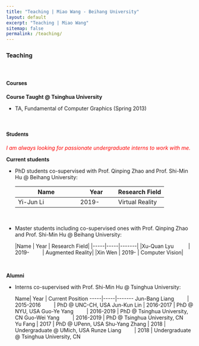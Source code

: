 ```yaml
---
title: "Teaching | Miao Wang - Beihang University"
layout: default
excerpt: "Teaching | Miao Wang"
sitemap: false
permalink: /teaching/
---
```


<div><h3 style="font-family: 'aleSC', Helvetica Neue,Source Sans Pro,Arial"><b>Teaching</b></h3></div>

<br/>

<div><h4 style="font-family: 'aleSC', Helvetica Neue,Source Sans Pro,Arial"><b>Courses</b></h4></div>

**Course Taught @ Tsinghua University**

* TA, Fundamental of Computer Graphics (Spring 2013)

<br/>

<h4 style="font-family:'aleSC',  Helvetica Neue,Source Sans Pro,Arial"><b>Students</b></h4>

<p style="color:red;"> <i>I am always looking for passionate undergraduate interns to work with me. </i></p>

<!-- *I am always looking for passionate undergraduate interns to work with me.* -->

**Current students**

+ PhD students co-supervised with Prof. Qinping Zhao and Prof. Shi-Min Hu @ Beihang University:



	|Name | Year | Research Field|
	|-----|-----|-------|
	|Yi-Jun Li  &nbsp;&nbsp;&nbsp;&nbsp; &nbsp;&nbsp; &nbsp;&nbsp;&nbsp;&nbsp; &nbsp;&nbsp; &nbsp;&nbsp;| 2019-&nbsp;&nbsp; &nbsp;&nbsp; &nbsp;&nbsp; | Virtual Reality|



<br>

+ Master students including co-supervised ones with Prof. Qinping Zhao and Prof. Shi-Min Hu @ Beihang University:




	|Name | Year | Research Field|
|-----|-----|-------|
|Xu-Quan Lyu &nbsp;&nbsp; &nbsp;&nbsp; &nbsp;&nbsp; | 2019-&nbsp;&nbsp; &nbsp;&nbsp; &nbsp;&nbsp; | Augmented Reality|
|Xin Wen | 2019- | Computer Vision|


<br>


<!-- + Interns:

	|Name | Year | Position|
|-----|-----|-------|
|Guo-An Li &nbsp;&nbsp;&nbsp;&nbsp; | 2019- &nbsp;&nbsp; &nbsp;&nbsp; &nbsp;&nbsp;| Undergraduate|
|Ze-Yin Chen &nbsp;&nbsp;&nbsp;&nbsp; | 2019- &nbsp;&nbsp; &nbsp;&nbsp; &nbsp;&nbsp;| Undergraduate|
|Jun-Peng Xu &nbsp;&nbsp;&nbsp;&nbsp; | 2019- &nbsp;&nbsp; &nbsp;&nbsp; &nbsp;&nbsp;| Undergraduate|
|Jin-Chao Zhou &nbsp;&nbsp;&nbsp;&nbsp; | 2019- &nbsp;&nbsp; &nbsp;&nbsp; &nbsp;&nbsp;| Undergraduate|
|Zi-Ming Ye &nbsp;&nbsp;&nbsp;&nbsp; | 2019- &nbsp;&nbsp; &nbsp;&nbsp; &nbsp;&nbsp;| Undergraduate|
|Xiang Xu &nbsp;&nbsp;&nbsp;&nbsp; | 2019- &nbsp;&nbsp; &nbsp;&nbsp; &nbsp;&nbsp;| Undergraduate|
|Wen-Xuan Zhang &nbsp;&nbsp;&nbsp;&nbsp; | 2019- &nbsp;&nbsp; &nbsp;&nbsp; &nbsp;&nbsp;| Undergraduate|

<br>
 -->





**Alumni**

+ Interns co-supervised with Prof. Shi-Min Hu @ Tsinghua University:



	Name| Year | Current Position 
-----|-----|-------
Jun-Bang Liang&nbsp;&nbsp; &nbsp;&nbsp; &nbsp;&nbsp; | 2015-2016&nbsp;&nbsp; &nbsp;&nbsp; &nbsp;&nbsp; | PhD @ UNC-CH, USA 
Jun-Kun Lin | 2016-2017 | PhD @ NYU, USA
Guo-Ye Yang&nbsp;&nbsp; &nbsp;&nbsp; &nbsp;&nbsp; | 2016-2019 | PhD @ Tsinghua University, CN
Guo-Wei Yang&nbsp;&nbsp; &nbsp;&nbsp; &nbsp;&nbsp; | 2016-2019 | PhD @ Tsinghua University, CN  
Yu Fang | 2017 | PhD @ UPenn, USA 
Shu-Yang Zhang | 2018 | Undergraduate @ UMich, USA 
Runze Liang&nbsp;&nbsp; &nbsp;&nbsp; &nbsp;&nbsp; | 2018 | Undergraduate @ Tsinghua University, CN



<br/>






<!-- * Jun-Bang Liang, undergraduate intern, Tsinghua University, 2014-2015. Currently a PhD candidate at UNC-CH, United States.
* Jin-Kun Lin, undergraduate intern, Tsinghua University, 2016-2017. 
* Yu Fang, undergraduate intern, Tsinghua University, 2017. Currently a PhD candidate at University of Pennsylvania, United States.
* Shu-Yang Zhang, undergraduate intern, University of Michigan, United States, summer 2018. -->

<!-- Our overarching goal is to explore and understand new quantum states of electronic matter on the atomic scale. To do so, we use and develop novel spectroscopic-imaging scanning tunneling microscopy (SI-STM) tools to visualize the relevant quantum mechanical degrees of freedom.

Questions of interest include: (i), How does the Mott state collapse upon doping and how is this related to the complex phase diagram of high-temperature superconductors? (ii), What is the strange metal phase seen in correlated electron systems? Is this an exotic long-range entangled state? What is the mechanism of dissipation in that state? (iii), Why is the transition temperature in high-temperature superconductors so high? 
 
![]({{ site.url }}{{ site.baseurl }}/images/respic/layers_real.jpg){: style="width: 300px; float: right; border: 10px"}

Currently, our instrument of choice  is SI-STM.  State-of-the-art SI-STM measures an array of tunneling spectra on a given sample, registered to the atomic sites with picometer precision. Each is proportional to the local density of states at a given location. Ideally, the recorded spectra are so tightly packed that the measurement yields a three-dimensional mapping of the local density of states as a function of locations and energy. This is shown on the image on the right-hand side (10x10 nm2), and its Fourier transform, below.

The quantum materials which we will investigate encapsulate some of the great unsolved mysteries of physics. They include high-temperature superconductors, quantum-critical compounds, graphene, and topological electronic matter that can be used for error-resistant quantum computing.

![]({{ site.url }}{{ site.baseurl }}/images/respic/layers_fft.jpg){: style="width: 300px; float: left; border: 10px"}

A main goal is to use modern technology to build the new instrumentation needed to understand these quantum materials. I learned my trade in [Seamus Davis’ SI-STM lab](http://davisgroup.lassp.cornell.edu/) and with [Felix Baumberger](http://dpmc.unige.ch/gr_baumberger/index.html), and later moved as an [ETH fellow](http://www.ethfellows.ethz.ch/) to [Andreas Wallraff’s qudev lab](http://www.qudev.ethz.ch/) where we investigated coupled cavity arrays in circuit QED. This allowed me to learn new techniques such as high frequency measurements, low temperature noise-free amplification, and quantum-limited measurements. The goal is to combine these with SI-STM.

This will enable the instrumental capabilities to visualize the different quantum mechanical degrees of freedom needed to understand next-generation quantum materials. STM will be the main method, but we use different spectroscopic-imaging techniques to visualize not only the topography, but also the density of states, spins, and other degrees of freedom hidden below the surface.
 -->